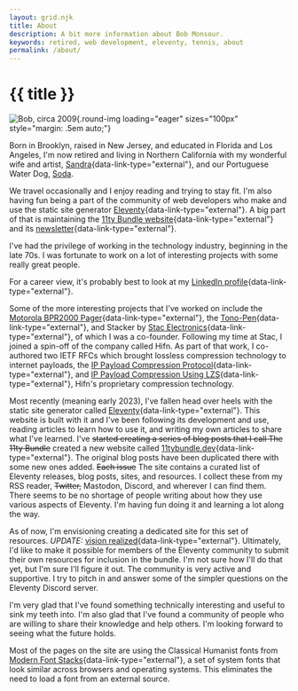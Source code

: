 ```yaml
---
layout: grid.njk
title: About
description: A bit more information about Bob Monsour.
keywords: retired, web development, eleventy, tennis, about
permalink: /about/
---
```


# {{ title }}

![Bob, circa 2009](/assets/img/about-bob.jpg){.round-img loading="eager" sizes="100px" style="margin: .5em auto;"}

Born in Brooklyn, raised in New Jersey, and educated in Florida and Los Angeles, I'm now retired and living in Northern California with my wonderful wife and artist, [Sandra](href="https://www.tascafineart.com/"){data-link-type="external"}, and our Portuguese Water Dog, [Soda](/soda/).

We travel occasionally and I enjoy reading and trying to stay fit. I'm also having fun being a part of the community of web developers who make and use the static site generator [Eleventy](https://11ty.dev){data-link-type="external"}. A big part of that is maintaining the [11ty Bundle website](https://11tybundle.dev){data-link-type="external"} and its [newsletter](https://buttondown.com/11tybundle){data-link-type="external"}.

I've had the privilege of working in the technology industry, beginning in the late 70s. I was fortunate to work on a lot of interesting projects with some really great people.

For a career view, it's probably best to look at my [LinkedIn profile](https://www.linkedin.com/in/bobmonsour/){data-link-type="external"}.

Some of the more interesting projects that I've worked on include the [Motorola BPR2000 Pager](https://historyexplorer.si.edu/resource/motorola-bpr2000-pager){data-link-type="external"}, the [Tono-Pen](https://patents.google.com/patent/US4747296){data-link-type="external"}, and Stacker by [Stac Electronics](https://en.wikipedia.org/wiki/Stac_Electronics){data-link-type="external"}, of which I was a co-founder. Following my time at Stac, I joined a spin-off of the company called Hifn. As part of that work, I co-authored two IETF RFCs which brought lossless compression technology to internet payloads, the [IP Payload Compression Protocol](https://datatracker.ietf.org/doc/html/rfc2393){data-link-type="external"}, and [IP Payload Compression Using LZS](https://datatracker.ietf.org/doc/html/rfc2395){data-link-type="external"}, Hifn's proprietary compression technology.

Most recently (meaning early 2023), I've fallen head over heels with the static site generator called [Eleventy](https://www.11ty.dev/){data-link-type="external"}. This website is built with it and I've been following its development and use, reading articles to learn how to use it, and writing my own articles to share what I've learned. I've <s>started creating a series of blog posts that I call The 11ty Bundle</s> created a new website called [11tybundle.dev](https://11tybundle.dev/){data-link-type="external"}. The original blog posts have been duplicated there with some new ones added. <s>Each issue</s> The site contains a curated list of Eleventy releases, blog posts, sites, and resources. I collect these from my RSS reader, <s>Twitter,</s> Mastodon, Discord, and wherever I can find them. There seems to be no shortage of people writing about how they use various aspects of Eleventy. I'm having fun doing it and learning a lot along the way.

As of now, I'm envisioning creating a dedicated site for this set of resources. _UPDATE:_ [vision realized](https://11tybundle.dev/){data-link-type="external"}. Ultimately, I'd like to make it possible for members of the Eleventy community to submit their own resources for inclusion in the bundle. I'm not sure how I'll do that yet, but I'm sure I'll figure it out. The community is very active and supportive. I try to pitch in and answer some of the simpler questions on the Eleventy Discord server.

I'm very glad that I've found something technically interesting and useful to sink my teeth into. I'm also glad that I've found a community of people who are willing to share their knowledge and help others. I'm looking forward to seeing what the future holds.

Most of the pages on the site are using the Classical Humanist fonts from [Modern Font Stacks](https://modernfontstacks.com/){data-link-type="external"}, a set of system fonts that look similar across browsers and operating systems. This eliminates the need to load a font from an external source.
